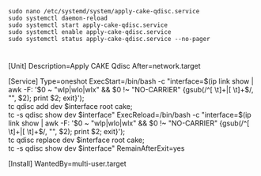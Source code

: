    sudo nano /etc/systemd/system/apply-cake-qdisc.service
    sudo systemctl daemon-reload
    sudo systemctl start apply-cake-qdisc.service
    sudo systemctl enable apply-cake-qdisc.service
    sudo systemctl status apply-cake-qdisc.service --no-pager

#

[Unit]
Description=Apply CAKE Qdisc
After=network.target

[Service]
Type=oneshot
ExecStart=/bin/bash -c "interface=\$(ip link show | awk -F: '\$0 ~ \"wlp|wlo|wlx\" && \$0 !~ \"NO-CARRIER\" {gsub(/^[ \\t]+|[ \\t]+$/, \"\", \$2); print \$2; exit}'); \
    tc qdisc add dev \$interface root cake; \
    tc -s qdisc show dev \$interface"
ExecReload=/bin/bash -c "interface=\$(ip link show | awk -F: '\$0 ~ \"wlp|wlo|wlx\" && \$0 !~ \"NO-CARRIER\" {gsub(/^[ \\t]+|[ \\t]+$/, \"\", \$2); print \$2; exit}'); \
    tc qdisc replace dev \$interface root cake; \
    tc -s qdisc show dev \$interface"
RemainAfterExit=yes

[Install]
WantedBy=multi-user.target
